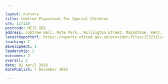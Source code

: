 ```yaml
---

layout: nursery
title: Cobtree Playschool For Special Children
urn: 127120
postcode: ME15 8EB
address: Cobtree Hall, Mote Park,, Willington Street, Maidstone, Kent, ME15 8EB
latestReportUrl: https://reports.ofsted.gov.uk/provider/files/2532315/urn/127120.pdf
teaching: 2
development: 1
leadership: 2
outcomes: 2
overall: 2
date: 01 April 2018 
datePublish: 7 December 2015

---
```

